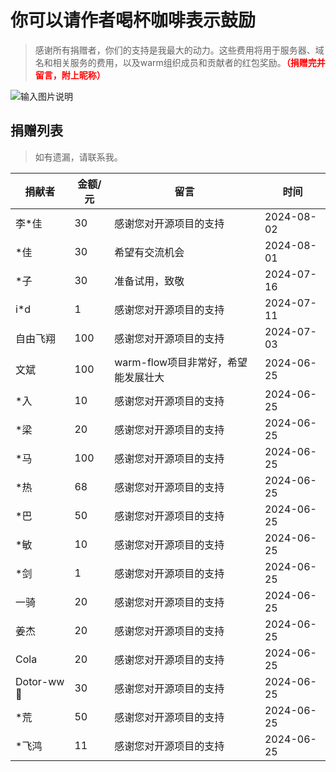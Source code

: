 # 你可以请作者喝杯咖啡表示鼓励
> 感谢所有捐赠者，你们的支持是我最大的动力。这些费用将用于服务器、域名和相关服务的费用，以及warm组织成员和贡献者的红包奖励。**<font color="red">（捐赠完并留言，附上昵称）</font>**

![输入图片说明](https://foruda.gitee.com/images/1697770422557390406/7efa04d6_2218307.png "屏幕截图")

## 捐赠列表

> 如有遗漏，请联系我。


| **捐献者**    | **金额/元** | **留言**                 | **时间**     |
|------------|----------|------------------------|------------|
| 李*佳        | 30       | 感谢您对开源项目的支持        | 2024-08-02 |
| *佳         | 30       | 希望有交流机会                | 2024-08-01 |
| *子         | 30       | 准备试用，致敬                | 2024-07-16 |
| i*d        | 1        | 感谢您对开源项目的支持            | 2024-07-11 |
| 自由飞翔       | 100      | 感谢您对开源项目的支持            | 2024-07-03 |
| 文斌         | 100      | warm-flow项目非常好，希望能发展壮大 | 2024-06-25 |
| *入         | 10       | 感谢您对开源项目的支持            | 2024-06-25 |
| *梁         | 20       | 感谢您对开源项目的支持            | 2024-06-25 |
| *马         | 100      | 感谢您对开源项目的支持            | 2024-06-25 |
| *热         | 68       | 感谢您对开源项目的支持            | 2024-06-25 |
| *巴         | 50       | 感谢您对开源项目的支持            | 2024-06-25 |
| *敏         | 10       | 感谢您对开源项目的支持            | 2024-06-25 |
| *剑         | 1        | 感谢您对开源项目的支持            | 2024-06-25 |
| 一骑         | 20       | 感谢您对开源项目的支持            | 2024-06-25 |
| 姜杰         | 20       | 感谢您对开源项目的支持            | 2024-06-25 |
| Cola       | 20       | 感谢您对开源项目的支持            | 2024-06-25 |
| Dotor-ww💪 | 30       | 感谢您对开源项目的支持            | 2024-06-25 |
| *荒         | 50       | 感谢您对开源项目的支持            | 2024-06-25 |
| *飞鸿        | 11       | 感谢您对开源项目的支持            | 2024-06-25 |
